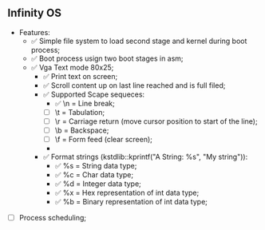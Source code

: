 ## Infinity OS

- Features:
  - ✅ Simple file system to load second stage and kernel during boot process;
  - ✅ Boot process usign two boot stages in asm;
  - ✅ Vga Text mode 80x25;
    - ✅ Print text on screen;
    - ✅ Scroll content up on last line reached and is full filed;
    - ✅ Supported Scape sequeces:
      - ✅ \n = Line break;
      - [ ] \t = Tabulation;
      - [ ] \r = Carriage return (move cursor position to start of the line);
      - [ ] \b = Backspace;
      - [ ] \f = Form feed (clear screen);
      - 
    - ✅ Format strings (kstdlib::kprintf("A String: %s", "My string")):
      - ✅ %s = String data type;
      - ✅ %c = Char data type;
      - ✅ %d = Integer data type;
      - ✅ %x = Hex representation of int data type;
      - ✅ %b = Binary representation of int data type;
       
- [ ] Process scheduling;
